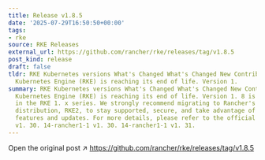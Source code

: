 ```yaml
---
title: Release v1.8.5
date: '2025-07-29T16:50:50+00:00'
tags:
- rke
source: RKE Releases
external_url: https://github.com/rancher/rke/releases/tag/v1.8.5
post_kind: release
draft: false
tldr: RKE Kubernetes versions What's Changed What's Changed New Contributors Rancher
  Kubernetes Engine (RKE) is reaching its end of life. Version 1.
summary: RKE Kubernetes versions What's Changed What's Changed New Contributors Rancher
  Kubernetes Engine (RKE) is reaching its end of life. Version 1. 8 is the final release
  in the RKE 1. x series. We strongly recommend migrating to Rancher's newer Kubernetes
  distribution, RKE2, to stay supported, secure, and take advantage of the latest
  features and updates. For more details, please refer to the official SUSE EOL article.
  v1. 30. 14-rancher1-1 v1. 30. 14-rancher1-1 v1. 31.
---
```

Open the original post ↗ https://github.com/rancher/rke/releases/tag/v1.8.5
